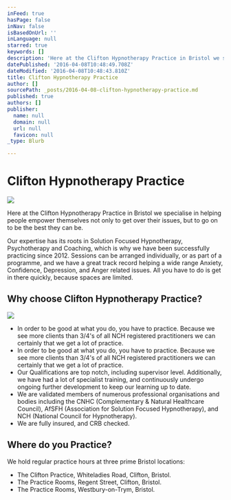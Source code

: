 ```yaml
---
inFeed: true
hasPage: false
inNav: false
isBasedOnUrl: ''
inLanguage: null
starred: true
keywords: []
description: 'Here at the Clifton Hypnotherapy Practice in Bristol we specialise in helping people empower themselves not only to get over their issues, but to go on to be the best they can be.'
datePublished: '2016-04-08T10:48:49.708Z'
dateModified: '2016-04-08T10:48:43.810Z'
title: Clifton Hypnotherapy Practice
author: []
sourcePath: _posts/2016-04-08-clifton-hypnotherapy-practice.md
published: true
authors: []
publisher:
  name: null
  domain: null
  url: null
  favicon: null
_type: Blurb

---
```

# Clifton Hypnotherapy Practice
![](https://the-grid-user-content.s3-us-west-2.amazonaws.com/dc9c5912-a463-4ee5-80ce-e0ede0e68a97.jpg)

Here at the Clifton Hypnotherapy Practice in Bristol we specialise in helping people empower themselves not only to get over their issues, but to go on to be the best they can be.

Our expertise has its roots in Solution Focused Hypnotherapy, Psychotherapy and Coaching, which is why we have been successfully practicing since 2012\.  Sessions can be arranged individually, or as part of a programme, and we have a great track record helping a wide range Anxiety, Confidence, Depression, and Anger related issues.  All you have to do is get in there quickly, because spaces are limited.

## Why choose Clifton Hypnotherapy Practice?
![](https://s3-us-west-2.amazonaws.com/the-grid-img/p/9baac4cbfe1386fc0362bdf03288d937329c5d54.jpg)

* In order to be good at what you do, you have to practice.  Because we see more clients than 3/4's of all NCH registered practitioners we can certainly that we get a lot of practice.
* In order to be good at what you do, you have to practice.  Because we see more clients than 3/4's of all NCH registered practitioners we can certainly that we get a lot of practice.
* Our Qualifications are top notch, including supervisor level.  Additionally, we have had a lot of specialist training, and continuously undergo ongoing further development to keep our learning up to date.
* We are validated members of numerous professional organisations and bodies including the CNHC (Complementary & Natural Healthcare Council), AfSFH (Association for Solution Focused Hypnotherapy), and NCH (National Council for Hypnotherapy).
* We are fully insured, and CRB checked.

## Where do you Practice?

We hold regular practice hours at three prime Bristol locations:

* The Clifton Practice, Whiteladies Road, Clifton, Bristol.
* The Practice Rooms, Regent Street, Clifton, Bristol.
* The Practice Rooms, Westbury-on-Trym, Bristol.